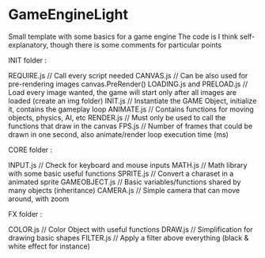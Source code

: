 # GameEngineLight
Small template with some basics for a game engine
The code is I think self-explanatory, though there is some comments for particular points

INIT folder :

REQUIRE.js                  // Call every script needed
CANVAS.js                   // Can be also used for pre-rendering images canvas.PreRender()
LOADING.js and PRELOAD.js   // Load every image wanted, the game will start only after all images are loaded (create an img folder)
INIT.js                     // Instantiate the GAME Object, initialize it, contains the gameplay loop
ANIMATE.js                  // Contains functions for moving objects, physics, AI, etc
RENDER.js                   // Must only be used to call the functions that draw in the canvas
FPS.js                      // Number of frames that could be drawn in one second, also animate/render loop execution time (ms)

CORE folder :

INPUT.js                    // Check for keyboard and mouse inputs
MATH.js                     // Math library with some basic useful functions
SPRITE.js                   // Convert a charaset in a animated sprite
GAMEOBJECT.js               // Basic variables/functions shared by many objects (inheritance)
CAMERA.js                   // Simple camera that can move around, with zoom

FX folder :

COLOR.js                    // Color Object with useful functions
DRAW.js                     // Simplification for drawing basic shapes
FILTER.js                   // Apply a filter above everything (black & white effect for instance)
